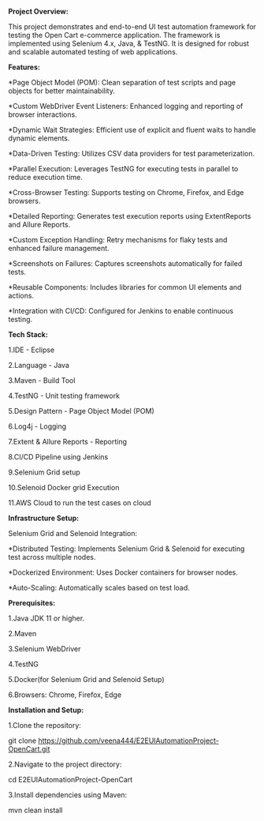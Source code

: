**Project Overview:** 

This project demonstrates and end-to-end UI test automation framework for testing the Open Cart e-commerce application. The framework is implemented using Selenium 4.x, Java, & TestNG. It is designed for
robust and scalable automated testing of web applications.






**Features:**

*Page Object Model (POM): Clean separation of test scripts and page objects for better maintainability.

*Custom WebDriver Event Listeners: Enhanced logging and reporting of browser interactions.

*Dynamic Wait Strategies: Efficient use of explicit and fluent waits to handle dynamic elements.

*Data-Driven Testing: Utilizes CSV data providers for test parameterization.

*Parallel Execution: Leverages TestNG for executing tests in parallel to reduce execution time.

*Cross-Browser Testing: Supports testing on Chrome, Firefox, and Edge browsers.

*Detailed Reporting: Generates test execution reports using ExtentReports and Allure Reports.

*Custom Exception Handling: Retry mechanisms for flaky tests and enhanced failure management.

*Screenshots on Failures: Captures screenshots automatically for failed tests.

*Reusable Components: Includes libraries for common UI elements and actions.

*Integration with CI/CD: Configured for Jenkins to enable continuous testing.






**Tech Stack:**

1.IDE - Eclipse

2.Language - Java

3.Maven - Build Tool

4.TestNG - Unit testing framework

5.Design Pattern - Page Object Model (POM)

6.Log4j - Logging

7.Extent & Allure Reports - Reporting

8.CI/CD Pipeline using Jenkins

9.Selenium Grid setup

10.Selenoid Docker grid Execution

11.AWS Cloud to run the test cases on cloud



    

**Infrastructure Setup:**


Selenium Grid and Selenoid Integration:

*Distributed Testing: Implements Selenium Grid & Selenoid for executing test across multiple nodes.

*Dockerized Environment: Uses Docker containers for browser nodes.

*Auto-Scaling: Automatically scales based on test load.



**Prerequisites:**

1.Java JDK 11 or higher.

2.Maven

3.Selenium WebDriver

4.TestNG

5.Docker(for Selenium Grid and Selenoid Setup)

6.Browsers: Chrome, Firefox, Edge



**Installation and Setup:**


1.Clone the repository:

git clone https://github.com/veena444/E2EUIAutomationProject-OpenCart.git

2.Navigate to the project directory:

cd E2EUIAutomationProject-OpenCart

3.Install dependencies using Maven:

mvn clean install





    










